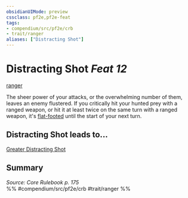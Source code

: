```yaml
---
obsidianUIMode: preview
cssclass: pf2e,pf2e-feat
tags:
- compendium/src/pf2e/crb
- trait/ranger
aliases: ["Distracting Shot"]
---
```

# Distracting Shot  *Feat 12*  
[ranger](Reference/Rules/Traits/ranger.md "Ranger Class Trait")  


The sheer power of your attacks, or the overwhelming number of them, leaves an enemy flustered. If you critically hit your hunted prey with a ranged weapon, or hit it at least twice on the same turn with a ranged weapon, it's [flat-footed](conditions.md#Flat-footed) until the start of your next turn.

## Distracting Shot leads to...

[Greater Distracting Shot](greater-distracting-shot.md)

## Summary

*Source: Core Rulebook p. 175*  
%% #compendium/src/pf2e/crb #trait/ranger %%